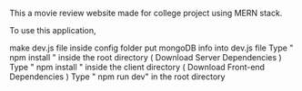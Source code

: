 This a movie review website made for college project using MERN stack.

To use this application,

make dev.js file inside config folder
put mongoDB info into dev.js file
Type " npm install " inside the root directory ( Download Server Dependencies )
Type " npm install " inside the client directory ( Download Front-end Dependencies )
Type " npm run dev" in the root directory
